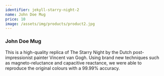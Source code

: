 ```yaml
---
identifier: jekyll-starry-night-2
name: John Doe Mug
price: 10
image: /assets/img/products/product2.jpg
---
```


### John Doe Mug

This is a high-quality replica of The Starry Night by the Dutch post-impressionist painter Vincent van Gogh. Using brand new techniques such as magneto-reluctance and capacitive reactance, we were able to reproduce the original colours with a 99.99% accuracy.